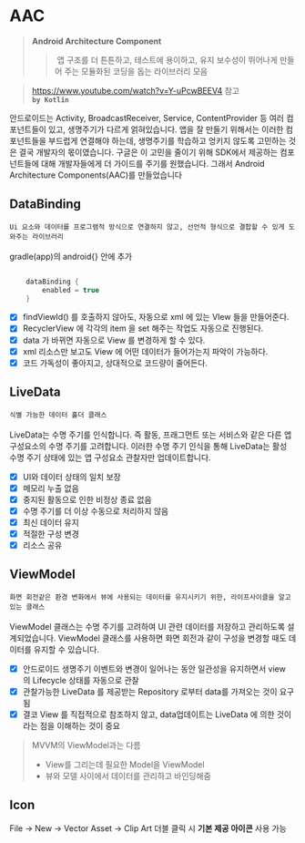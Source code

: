 # AAC
> __Android Architecture Component__
>> 앱 구조를 더 튼튼하고, 테스트에 용이하고, 유지 보수성이 뛰어나게 만들어 주는 모듈화된 코딩을 돕는 라이브러리 모음 </br>



>https://www.youtube.com/watch?v=Y-uPcwBEEV4 참고 </br>
__`by Kotlin`__

안드로이드는 Activity, BroadcastReceiver, Service, ContentProvider 등 여러 컴포넌트들이 있고, 생명주기가 다르게 얽혀있습니다. 앱을 잘 만들기 위해서는 이러한 컴포넌트들을 부드럽게 연결해야 하는데, 생명주기를 학습하고 엉키지 않도록 고민하는 것은 결국 개발자의 몫이였습니다. 구글은 이 고민을 줄이기 위해 SDK에서 제공하는 컴포넌트들에 대해 개발자들에게 더 가이드를 주기를 원했습니다. 그래서 Android Architecture Components(AAC)를 만들었습니다


DataBinding
-----------
`Ui 요소와 데이터를 프로그램적 방식으로 연결하지 않고, 선언적 형식으로 결합할 수 있게 도와주는 라이브러리`      
</br>gradle(app)의 android{} 안에 추가
```kotlin

    dataBinding {
        enabled = true
    }
```
- [x] findViewId() 를 호출하지 않아도, 자동으로 xml 에 있는 VIew 들을 만들어준다.
- [x] RecyclerView 에 각각의 item 을 set 해주는 작업도 자동으로 진행된다.
- [x] data 가 바뀌면 자동으로 View 를 변경하게 할 수 있다.
- [x] xml 리소스만 보고도 View 에 어떤 데이터가 들어가는지 파악이 가능하다.
- [x] 코드 가독성이 좋아지고, 상대적으로 코드량이 줄어든다.

LiveData
--------
`식별 가능한 데이터 홀더 클래스`</br></br>
 LiveData는 수명 주기를 인식합니다. 즉 활동, 프래그먼트 또는 서비스와 같은 다른 앱 구성요소의 수명 주기를 고려합니다. 이러한 수명 주기 인식을 통해 LiveData는 활성 수명 주기 상태에 있는 앱 구성요소 관찰자만 업데이트합니다.</br>
- [x] UI와 데이터 상태의 일치 보장
- [x] 메모리 누출 없음
- [x] 중지된 활동으로 인한 비정상 종료 없음
- [x] 수명 주기를 더 이상 수동으로 처리하지 않음
- [x] 최신 데이터 유지
- [x] 적절한 구성 변경
- [x] 리소스 공유

ViewModel
---------
`화면 회전같은 환경 변화에서 뷰에 사용되는 데이터를 유지시키기 위한, 라이프사이클을 알고있는 클래스`</br></br>
ViewModel 클래스는 수명 주기를 고려하여 UI 관련 데이터를 저장하고 관리하도록 설계되었습니다. ViewModel 클래스를 사용하면 화면 회전과 같이 구성을 변경할 때도 데이터를 유지할 수 있습니다. </br>
- [x] 안드로이드 생명주기 이벤트와 변경이 일어나는 동안 일관성을 유지하면서 view의 Lifecycle 상태를 자동으로 관찰
- [x] 관찰가능한 LiveData 를 제공받는 Repository 로부터 data를 가져오는 것이 요구됨
- [x] 결코 View 를 직접적으로 참조하지 않고, data업데이트는 LiveData 에 의한 것이라는 점을 이해하는 것이 중요
> MVVM의 ViewModel과는 다름</br> 
> + View를 그리는데 필요한 Model을 ViewModel</br> 
> + 뷰와 모델 사이에서 데이터를 관리하고 바인딩해줌





Icon
----
File -> New -> Vector Asset -> Clip Art 더블 클릭 시 __기본 제공 아이콘__ 사용 가능
